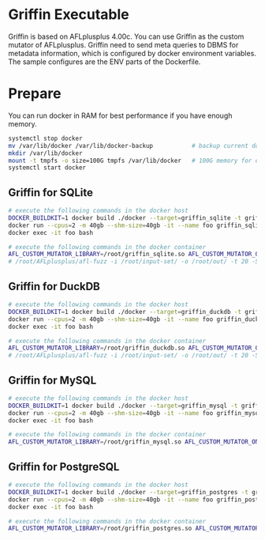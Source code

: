 # Griffin Executable

Griffin is based on AFLplusplus 4.00c. 
You can use Griffin as the custom mutator of AFLplusplus.
Griffin need to send meta queries to DBMS for metadata information, 
which is configured by docker environment variables.
The sample configures are the ENV parts of the Dockerfile.

# Prepare

You can run docker in RAM for best performance if you have enough memory.

```bash
systemctl stop docker
mv /var/lib/docker /var/lib/docker-backup           # backup current docker
mkdir /var/lib/docker
mount -t tmpfs -o size=100G tmpfs /var/lib/docker   # 100G memory for docker
systemctl start docker
```

## Griffin for SQLite

```bash
# execute the following commands in the docker host
DOCKER_BUILDKIT=1 docker build ./docker --target=griffin_sqlite -t griffin_sqlite
docker run --cpus=2 -m 40gb --shm-size=40gb -it --name foo griffin_sqlite
docker exec -it foo bash

# execute the following commands in the docker container
AFL_CUSTOM_MUTATOR_LIBRARY=/root/griffin_sqlite.so AFL_CUSTOM_MUTATOR_ONLY=1 /root/AFLplusplus/afl-fuzz -i /root/input-set/ -o /root/out/ -t 20 -M griffin --  /root/driver
# /root/AFLplusplus/afl-fuzz -i /root/input-set/ -o /root/out/ -t 20 -S aflpp  --  /root/driver # You can also add a new instance for parallel run.
```

## Griffin for DuckDB
```bash
# execute the following commands in the docker host
DOCKER_BUILDKIT=1 docker build ./docker --target=griffin_duckdb -t griffin_duckdb
docker run --cpus=2 -m 40gb --shm-size=40gb -it --name foo griffin_duckdb
docker exec -it foo bash

# execute the following commands in the docker container
AFL_CUSTOM_MUTATOR_LIBRARY=/root/griffin_duckdb.so AFL_CUSTOM_MUTATOR_ONLY=1 /root/AFLplusplus/afl-fuzz -i /root/input-set/ -o /root/out/ -t 20 -M griffin --  /root/driver
# /root/AFLplusplus/afl-fuzz -i /root/input-set/ -o /root/out/ -t 20 -S aflpp  --  /root/driver # You can also add a new instance for parallel run.
```

## Griffin for MySQL
```bash
# execute the following commands in the docker host
DOCKER_BUILDKIT=1 docker build ./docker --target=griffin_mysql -t griffin_mysql
docker run --cpus=2 -m 40gb --shm-size=40gb -it --name foo griffin_mysql
docker exec -it foo bash

# execute the following commands in the docker container
AFL_CUSTOM_MUTATOR_LIBRARY=/root/griffin_mysql.so AFL_CUSTOM_MUTATOR_ONLY=1 /root/AFLplusplus/afl-fuzz -i /root/input-set/ -o /root/out/ -t 20 -M griffin --  /root/driver
```

## Griffin for PostgreSQL
```bash
# execute the following commands in the docker host
DOCKER_BUILDKIT=1 docker build ./docker --target=griffin_postgres -t griffin_postgres
docker run --cpus=2 -m 40gb --shm-size=40gb -it --name foo griffin_postgres
docker exec -it foo bash

# execute the following commands in the docker container
AFL_CUSTOM_MUTATOR_LIBRARY=/root/griffin_postgres.so AFL_CUSTOM_MUTATOR_ONLY=1 /root/AFLplusplus/afl-fuzz -i /root/input-set/ -o /root/out/ -t 20 -M griffin --  /root/driver
```
